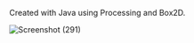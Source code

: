 Created with Java using Processing and Box2D.

![Screenshot (291)](https://user-images.githubusercontent.com/116943667/224420989-e03555bb-f762-4214-8462-93d518bfc43b.png)
